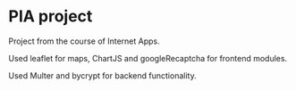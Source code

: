 # PIA project

Project from the course of Internet Apps.

Used leaflet for maps, ChartJS and googleRecaptcha for frontend modules.

Used Multer and bycrypt for backend functionality.